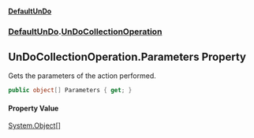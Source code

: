 #### [DefaultUnDo](DefaultUnDo.md 'DefaultUnDo')
### [DefaultUnDo](DefaultUnDo.md#DefaultUnDo 'DefaultUnDo').[UnDoCollectionOperation](UnDoCollectionOperation.md 'DefaultUnDo.UnDoCollectionOperation')
## UnDoCollectionOperation.Parameters Property
Gets the parameters of the action performed.  
```csharp
public object[] Parameters { get; }
```
#### Property Value
[System.Object](https://docs.microsoft.com/en-us/dotnet/api/System.Object 'System.Object')[[]](https://docs.microsoft.com/en-us/dotnet/api/System.Array 'System.Array')
